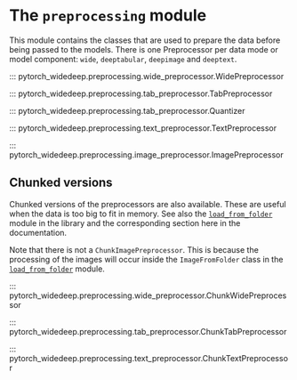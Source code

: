 # The ``preprocessing`` module

This module contains the classes that are used to prepare the data before
being passed to the models. There is one Preprocessor per data mode or
model component: ``wide``, ``deeptabular``, ``deepimage`` and ``deeptext``.

::: pytorch_widedeep.preprocessing.wide_preprocessor.WidePreprocessor

::: pytorch_widedeep.preprocessing.tab_preprocessor.TabPreprocessor

::: pytorch_widedeep.preprocessing.tab_preprocessor.Quantizer

::: pytorch_widedeep.preprocessing.text_preprocessor.TextPreprocessor

::: pytorch_widedeep.preprocessing.image_preprocessor.ImagePreprocessor


## Chunked versions

Chunked versions of the preprocessors are also available. These are useful
when the data is too big to fit in memory. See also the [``load_from_folder``](load_from_folder.md)
module in the library and the corresponding section here in the documentation.

Note that there is not a ``ChunkImagePreprocessor``. This is because the
processing of the images will occur inside the `ImageFromFolder` class in
the [``load_from_folder``](load_from_folder.md) module.


::: pytorch_widedeep.preprocessing.wide_preprocessor.ChunkWidePreprocessor

::: pytorch_widedeep.preprocessing.tab_preprocessor.ChunkTabPreprocessor

::: pytorch_widedeep.preprocessing.text_preprocessor.ChunkTextPreprocessor
